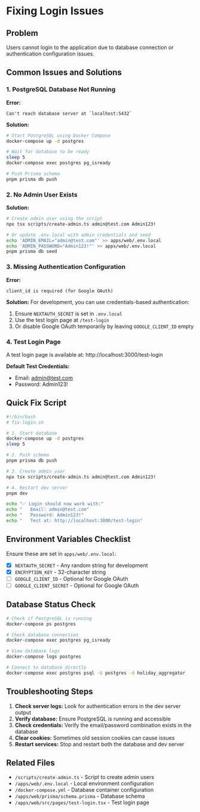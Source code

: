 # Fixing Login Issues

## Problem
Users cannot login to the application due to database connection or authentication configuration issues.

## Common Issues and Solutions

### 1. PostgreSQL Database Not Running

**Error:** 
```
Can't reach database server at `localhost:5432`
```

**Solution:**
```bash
# Start PostgreSQL using Docker Compose
docker-compose up -d postgres

# Wait for database to be ready
sleep 5
docker-compose exec postgres pg_isready

# Push Prisma schema
pnpm prisma db push
```

### 2. No Admin User Exists

**Solution:**
```bash
# Create admin user using the script
npx tsx scripts/create-admin.ts admin@test.com Admin123!

# Or update .env.local with admin credentials and seed
echo 'ADMIN_EMAIL="admin@test.com"' >> apps/web/.env.local
echo 'ADMIN_PASSWORD="Admin123!"' >> apps/web/.env.local
pnpm prisma db seed
```

### 3. Missing Authentication Configuration

**Error:**
```
client_id is required (for Google OAuth)
```

**Solution:**
For development, you can use credentials-based authentication:
1. Ensure `NEXTAUTH_SECRET` is set in `.env.local`
2. Use the test login page at `/test-login`
3. Or disable Google OAuth temporarily by leaving `GOOGLE_CLIENT_ID` empty

### 4. Test Login Page

A test login page is available at: http://localhost:3000/test-login

**Default Test Credentials:**
- Email: admin@test.com
- Password: Admin123!

## Quick Fix Script

```bash
#!/bin/bash
# fix-login.sh

# 1. Start database
docker-compose up -d postgres
sleep 5

# 2. Push schema
pnpm prisma db push

# 3. Create admin user
npx tsx scripts/create-admin.ts admin@test.com Admin123!

# 4. Restart dev server
pnpm dev

echo "✅ Login should now work with:"
echo "   Email: admin@test.com"
echo "   Password: Admin123!"
echo "   Test at: http://localhost:3000/test-login"
```

## Environment Variables Checklist

Ensure these are set in `apps/web/.env.local`:
- [x] `NEXTAUTH_SECRET` - Any random string for development
- [x] `ENCRYPTION_KEY` - 32-character string
- [ ] `GOOGLE_CLIENT_ID` - Optional for Google OAuth
- [ ] `GOOGLE_CLIENT_SECRET` - Optional for Google OAuth

## Database Status Check

```bash
# Check if PostgreSQL is running
docker-compose ps postgres

# Check database connection
docker-compose exec postgres pg_isready

# View database logs
docker-compose logs postgres

# Connect to database directly
docker-compose exec postgres psql -U postgres -d holiday_aggregator
```

## Troubleshooting Steps

1. **Check server logs:** Look for authentication errors in the dev server output
2. **Verify database:** Ensure PostgreSQL is running and accessible
3. **Check credentials:** Verify the email/password combination exists in the database
4. **Clear cookies:** Sometimes old session cookies can cause issues
5. **Restart services:** Stop and restart both the database and dev server

## Related Files

- `/scripts/create-admin.ts` - Script to create admin users
- `/apps/web/.env.local` - Local environment configuration
- `/docker-compose.yml` - Database container configuration
- `/apps/web/prisma/schema.prisma` - Database schema
- `/apps/web/src/pages/test-login.tsx` - Test login page